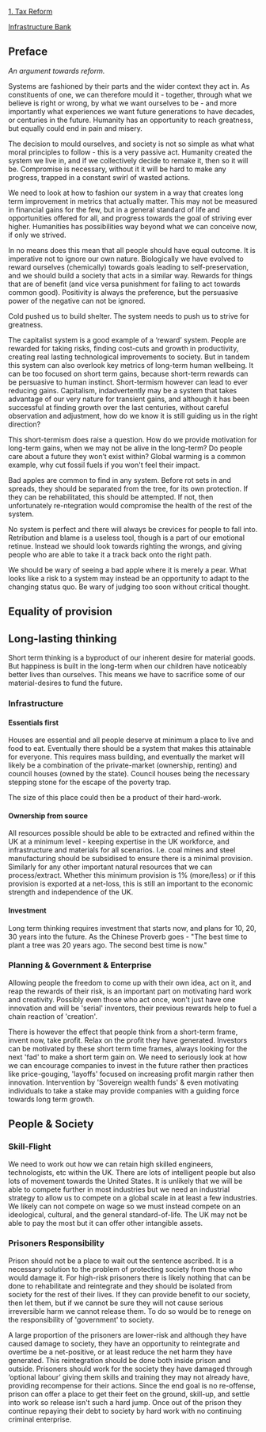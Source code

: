 [1. Tax Reform](/tax/tax-reform.qmd)

[Infrastructure Bank](/ideas/Infrastructure%20Bank.md)

## Preface
*An argument towards reform.*

Systems are fashioned by their parts and the wider context they act in. As constituents of one, we can therefore mould it - together, through what we believe is right or wrong, by what we want ourselves to be - and more importantly what experiences we want future generations to have decades, or centuries in the future. Humanity has an opportunity to reach greatness, but equally could end in pain and misery.

The decision to mould ourselves, and society is not so simple as what what moral principles to follow - this is a very passive act. Humanity created the system we live in, and if we collectively decide to remake it, then so it will be. Compromise is necessary, without it it will be hard to make any progress, trapped in a constant swirl of wasted actions.

We need to look at how to fashion our system in a way that creates long term improvement in metrics that actually matter. This may not be measured in financial gains for the few, but in a general standard of life and opportunities offered for all, and progress towards the goal of striving ever higher. Humanities has possibilities way beyond what we can conceive now, if only we strived.

In no means does this mean that all people should have equal outcome. It is imperative not to ignore our own nature. Biologically we have evolved to reward ourselves (chemically) towards goals leading to self-preservation, and we should build a society that acts in a similar way. Rewards for things that are of benefit (and vice versa punishment for failing to act towards common good). Positivity is always the preference, but the persuasive power of the negative can not be ignored.
 
Cold pushed us to build shelter. The system needs to push us to strive for greatness.

The capitalist system is a good example of a ‘reward’ system. People are rewarded for taking risks, finding cost-cuts and growth in productivity, creating real lasting technological improvements to society. But in tandem this system can also overlook key metrics of long-term human wellbeing. It can be too focused on short term gains, because short-term rewards can be persuasive to human instinct. Short-termism however can lead to ever reducing gains. Capitalism, indadvertently may be a system that takes advantage of our very nature for transient gains, and although it has been successful at finding growth over the last centuries, without careful observation and adjustment, how do we know it is still guiding us in the right direction?

This short-termism does raise a question. How do we provide motivation for long-term gains, when we may not be alive in the long-term? Do people care about a future they won’t exist within? Global warming is a common example, why cut fossil fuels if you won't feel their impact.

Bad apples are common to find in any system. Before rot sets in and spreads, they should be separated from the tree, for its own protection. If they can be rehabilitated, this should be attempted. If not, then unfortunately re-ntegration would compromise the health of the rest of the system. 

No system is perfect and there will always be crevices for people to fall into. Retribution and blame is a useless tool, though is a part of our emotional retinue. Instead we should look towards righting the wrongs, and giving people who are able to take it a track back onto the right path.

We should be wary of seeing a bad apple where it is merely a pear. What looks like a risk to a system may instead be an opportunity to adapt to the changing status quo. Be wary of judging too soon without critical thought.

## Equality of provision

## Long-lasting thinking
Short term thinking is a byproduct of our inherent desire for material goods. But happiness is built in the long-term when our children have noticeably better lives than ourselves. This means we have to sacrifice some of our material-desires to fund the future.
### Infrastructure
#### Essentials first
Houses are essential and all people deserve at minimum a place to live and food to eat. Eventually there should be a system that makes this attainable for everyone. This requires mass building, and eventually the market will likely be a combination of the private-market (ownership, renting) and council houses (owned by the state). Council houses being the necessary stepping stone for the escape of the poverty trap.
  
 The size of this place could then be a product of their hard-work.
#### Ownership from source
All resources possible should be able to be extracted and refined within the UK at a minimum level - keeping expertise in the UK workforce, and infrastructure and materials for all scenarios. I.e. coal mines and steel manufacturing should be subsidised to ensure there is a minimal provision. Similarly for any other important natural resources that we can process/extract. Whether this minimum provision is 1% (more/less) or if this provision is exported at a net-loss, this is still an important to the economic strength and independence of the UK.
#### Investment
Long term thinking requires investment that starts now, and plans for 10, 20, 30 years into the future. As the Chinese Proverb goes - "The best time to plant a tree was 20 years ago. The second best time is now."
### Planning & Government & Enterprise
Allowing people the freedom to come up with their own idea, act on it, and reap the rewards of their risk, is an important part on motivating hard work and creativity. Possibly even those who act once, won't just have one innovation and will be 'serial' inventors, their previous rewards help to fuel a chain reaction of 'creation'. 

There is however the effect that people think from a short-term frame, invent now, take profit. Relax on the profit they have generated. Investors can be motivated by these short term time frames, always looking for the next 'fad' to make a short term gain on. We need to seriously look at how we can encourage companies to invest in the future rather then practices like price-gouging, 'layoffs' focused on increasing profit margin rather then innovation. Intervention by 'Sovereign wealth funds' & even motivating individuals to take a stake may provide companies with a guiding force towards long term growth.

## People & Society
### Skill-Flight
We need to work out how we can retain high skilled engineers, technologists, etc within the UK. There are lots of intelligent people but also lots of movement towards the United States. It is unlikely that we will be able to compete further in most industries but we need an industrial strategy to allow us to compete on a global scale in at least a few industries. We likely can not compete on wage so we must instead compete on an ideological, cultural, and the general standard-of-life. The UK may not be able to pay the most but it can offer other intangible assets.
### Prisoners Responsibility
Prison should not be a place to wait out the sentence ascribed. It is a necessary solution to the problem of protecting society from those who would damage it. For high-risk prisoners there is likely nothing that can be done to rehabilitate and reintegrate and they should be isolated from society for the rest of their lives. If they can provide benefit to our society, then let them, but if we cannot be sure they will not cause serious irreversible harm we cannot release them. To do so would be to renege on the responsibility of 'government' to society.

A large proportion of the prisoners are lower-risk and although they have caused damage to society, they have an opportunity to reintegrate and overtime be a net-positive, or at least reduce the net harm they have generated. This reintegration should be done both inside prison and outside. Prisoners should work for the society they have damaged through ‘optional labour’ giving them skills and training they may not already have, providing recompense for their actions. Since the end goal is no re-offense, prison can offer a place to get their feet on the ground, skill-up, and settle into work so release isn't such a hard jump. Once out of the prison they continue repaying their debt to society by hard work with no continuing criminal enterprise.




